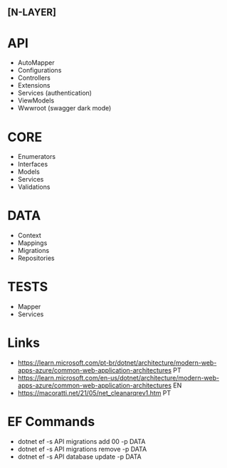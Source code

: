## [N-LAYER]

# API

- AutoMapper
- Configurations
- Controllers
- Extensions
- Services (authentication)
- ViewModels
- Wwwroot (swagger dark mode)

# CORE

- Enumerators
- Interfaces
- Models
- Services
- Validations

# DATA

- Context
- Mappings
- Migrations
- Repositories

# TESTS

- Mapper
- Services

# Links

- https://learn.microsoft.com/pt-br/dotnet/architecture/modern-web-apps-azure/common-web-application-architectures PT
- https://learn.microsoft.com/en-us/dotnet/architecture/modern-web-apps-azure/common-web-application-architectures EN
- https://macoratti.net/21/05/net_cleanarqrev1.htm PT

# EF Commands

- dotnet ef -s API migrations add 00 -p DATA
- dotnet ef -s API migrations remove -p DATA
- dotnet ef -s API database update -p DATA

